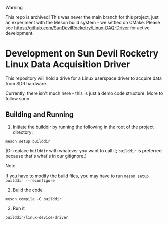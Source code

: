 >[!WARNING]
>This repo is archived! This was never the main branch for this project, just an experiment with the Meson build system - we settled on CMake. Please see https://github.com/SunDevilRocketry/Linux-DAQ-Driver for active development.

# Development on Sun Devil Rocketry Linux Data Acquisition Driver
This repository will hold a drive for a Linux userspace driver to acquire data from SDR hardware.

Currently, there isn't much here - this is just a demo code structure. More to follow soon.

## Building and Running
1. Initiate the builddir by running the following in the root of the project directory:

```meson setup builddir``` 

(Or replace ```builddir``` with whatever you want to call it; ```builddir``` is preferred because that's what's in our gitignore.)
>[!Note]
>If you have to modify the build files, you may have to run ```meson setup builddir --reconfigure```
2. Build the code

```meson compile -C builddir```

3. Run it

```builddir/linux-device-driver```
